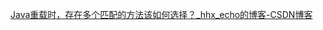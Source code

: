 [Java重载时，存在多个匹配的方法该如何选择？_hhx_echo的博客-CSDN博客](https://blog.csdn.net/hhx_echo/article/details/75576902)